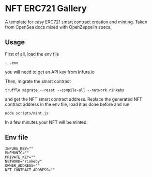 # NFT ERC721 Gallery
A template for easy ERC721 smart contract creation and minting.
Taken from OpenSea docs mixed with OpenZeppelin specs.

## Usage
First of all, load the env file
```
. .env
```
you will need to get an API key from Infura.io

Then, migrate the smart contract
```
truffle migrate --reset --compile-all --network rinkeby
```
and get the NFT smart contract address.
Replace the generated NFT contract address in the env file, 
load it as done before and run
```
node scripts/mint.js
```

In a few minutes your NFT will be minted.

## Env file
```
INFURA_KEY=""
MNEMONIC=""
PRIVATE_KEY=""
NETWORK="rinkeby"
OWNER_ADDRESS=""
NFT_CONTRACT_ADDRESS=""
```

